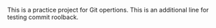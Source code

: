 This is a practice project for Git opertions.
This is an additional line for testing commit roolback.
